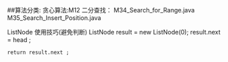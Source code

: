 ##算法分类:
	贪心算法:M12
	二分查找：
		M34_Search_for_Range.java
 		M35_Search_Insert_Position.java
	
	

ListNode 使用技巧(避免判断)
	ListNode result = new ListNode(0);
	result.next = head ;
	
	return result.next ;
	
